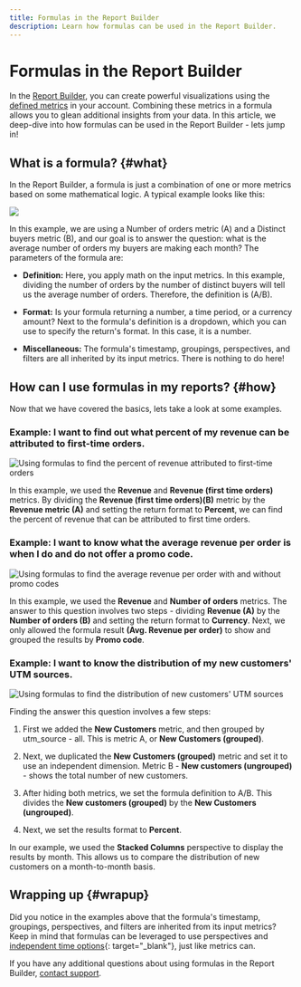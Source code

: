 ```yaml
---
title: Formulas in the Report Builder
description: Learn how formulas can be used in the Report Builder.
---
```

# Formulas in the Report Builder

In the [Report Builder](../../tutorials/using-visual-report-builder.md), you can create powerful visualizations using the [defined metrics](../../data-user/reports/ess-manage-data-metrics.md) in your account. Combining these metrics in a formula allows you to glean additional insights from your data. In this article, we deep-dive into how formulas can be used in the Report Builder - lets jump in!

## What is a formula? {#what}

In the Report Builder, a formula is just a combination of one or more metrics based on some mathematical logic. A typical example looks like this:

![](../../mbi/assets/Screen_Shot_2015-11-04_at_3.29.01_PM.png)

In this example, we are using a Number of orders metric (A) and a Distinct buyers metric (B), and our goal is to answer the question: what is the average number of orders my buyers are making each month? The parameters of the formula are:

* **Definition:** Here, you apply math on the input metrics. In this example, dividing the number of orders by the number of distinct buyers will tell us the average number of orders. Therefore, the definition is (A/B).

* **Format:** Is your formula returning a number, a time period, or a currency amount? Next to the formula's definition is a dropdown, which you can use to specify the return's format. In this case, it is a number.

* **Miscellaneous:** The formula's timestamp, groupings, perspectives, and filters are all inherited by its input metrics. There is nothing to do here!

## How can I use formulas in my reports? {#how}

Now that we have covered the basics, lets take a look at some examples.

### Example: I want to find out what percent of my revenue can be attributed to first-time orders.

![Using formulas to find the percent of revenue attributed to first-time orders](../../mbi/assets/first_time_orders.gif)

In this example, we used the **Revenue** and **Revenue (first time orders)** metrics. By dividing the **Revenue (first time orders)(B)** metric by the **Revenue metric (A)** and setting the return format to **Percent**, we can find the percent of revenue that can be attributed to first time orders.

### Example: I want to know what the average revenue per order is when I do and do not offer a promo code.

![Using formulas to find the average revenue per order with and without promo codes](../../mbi/assets/promo_code.gif)

In this example, we used the **Revenue** and **Number of orders** metrics. The answer to this question involves two steps - dividing **Revenue (A)** by the **Number of orders (B)** and setting the return format to **Currency**. Next, we only allowed the formula result **(Avg. Revenue per order)** to show and grouped the results by **Promo code**.

### Example: I want to know the distribution of my new customers' UTM sources.

![Using formulas to find the distribution of new customers' UTM sources](../../mbi/assets/distro.gif)

Finding the answer this question involves a few steps:

1. First we added the **New Customers** metric, and then grouped by utm_source - all. This is metric A, or **New Customers (grouped)**.

1. Next, we duplicated the **New Customers (grouped)** metric and set it to use an independent dimension. Metric B - **New customers (ungrouped)** - shows the total number of new customers.

1. After hiding both metrics, we set the formula definition to A/B. This divides the **New customers (grouped)** by the **New Customers (ungrouped)**.

1. Next, we set the results format to **Percent**.

In our example, we used the **Stacked Columns** perspective to display the results by month. This allows us to compare the distribution of new customers on a month-to-month basis.

## Wrapping up {#wrapup}

Did you notice in the examples above that the formula's timestamp, groupings, perspectives, and filters are inherited from its input metrics? Keep in mind that formulas can be leveraged to use perspectives and [independent time options](../../tutorials/time-options-visual-rpt-bldr.md){: target="_blank"}, just like metrics can.

If you have any additional questions about using formulas in the Report Builder, [contact support](../../getting-started/support.md).
